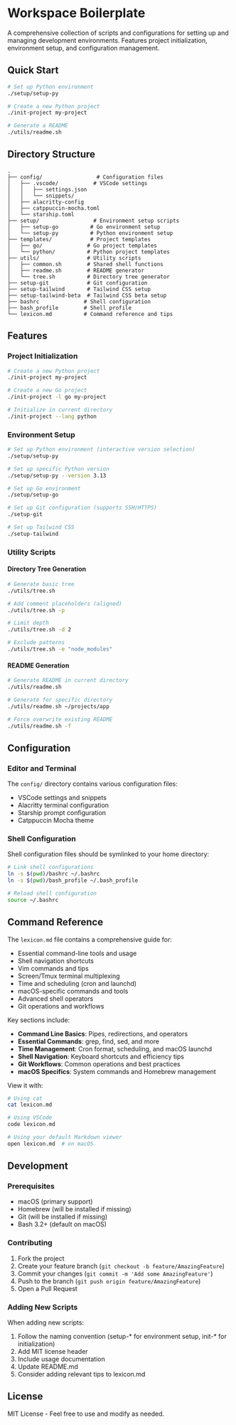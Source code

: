 # Workspace Boilerplate

A comprehensive collection of scripts and configurations for setting up and managing development environments. Features project initialization, environment setup, and configuration management.

## Quick Start

```bash
# Set up Python environment
./setup/setup-py

# Create a new Python project
./init-project my-project

# Generate a README
./utils/readme.sh
```

## Directory Structure

```
.
├── config/                 # Configuration files
│   ├── .vscode/           # VSCode settings
│   │   ├── settings.json
│   │   └── snippets/
│   ├── alacritty-config
│   ├── catppuccin-mocha.toml
│   └── starship.toml
├── setup/                 # Environment setup scripts
│   ├── setup-go          # Go environment setup
│   └── setup-py          # Python environment setup
├── templates/            # Project templates
│   ├── go/              # Go project templates
│   └── python/          # Python project templates
├── utils/               # Utility scripts
│   ├── common.sh        # Shared shell functions
│   ├── readme.sh        # README generator
│   └── tree.sh          # Directory tree generator
├── setup-git            # Git configuration
├── setup-tailwind       # Tailwind CSS setup
├── setup-tailwind-beta  # Tailwind CSS beta setup
├── bashrc              # Shell configuration
├── bash_profile        # Shell profile
└── lexicon.md          # Command reference and tips
```

## Features

### Project Initialization
```bash
# Create a new Python project
./init-project my-project

# Create a new Go project
./init-project -l go my-project

# Initialize in current directory
./init-project --lang python
```

### Environment Setup
```bash
# Set up Python environment (interactive version selection)
./setup/setup-py

# Set up specific Python version
./setup/setup-py --version 3.13

# Set up Go environment
./setup/setup-go

# Set up Git configuration (supports SSH/HTTPS)
./setup-git

# Set up Tailwind CSS
./setup-tailwind
```

### Utility Scripts

#### Directory Tree Generation
```bash
# Generate basic tree
./utils/tree.sh

# Add comment placeholders (aligned)
./utils/tree.sh -p

# Limit depth
./utils/tree.sh -d 2

# Exclude patterns
./utils/tree.sh -e "node_modules"
```

#### README Generation
```bash
# Generate README in current directory
./utils/readme.sh

# Generate for specific directory
./utils/readme.sh ~/projects/app

# Force overwrite existing README
./utils/readme.sh -f
```

## Configuration

### Editor and Terminal
The `config/` directory contains various configuration files:
- VSCode settings and snippets
- Alacritty terminal configuration
- Starship prompt configuration
- Catppuccin Mocha theme

### Shell Configuration
Shell configuration files should be symlinked to your home directory:
```bash
# Link shell configurations
ln -s $(pwd)/bashrc ~/.bashrc
ln -s $(pwd)/bash_profile ~/.bash_profile

# Reload shell configuration
source ~/.bashrc
```

## Command Reference

The `lexicon.md` file contains a comprehensive guide for:
- Essential command-line tools and usage
- Shell navigation shortcuts
- Vim commands and tips
- Screen/Tmux terminal multiplexing
- Time and scheduling (cron and launchd)
- macOS-specific commands and tools
- Advanced shell operators
- Git operations and workflows

Key sections include:
- **Command Line Basics**: Pipes, redirections, and operators
- **Essential Commands**: grep, find, sed, and more
- **Time Management**: Cron format, scheduling, and macOS launchd
- **Shell Navigation**: Keyboard shortcuts and efficiency tips
- **Git Workflows**: Common operations and best practices
- **macOS Specifics**: System commands and Homebrew management

View it with:
```bash
# Using cat
cat lexicon.md

# Using VSCode
code lexicon.md

# Using your default Markdown viewer
open lexicon.md  # on macOS
```

## Development

### Prerequisites
- macOS (primary support)
- Homebrew (will be installed if missing)
- Git (will be installed if missing)
- Bash 3.2+ (default on macOS)

### Contributing
1. Fork the project
2. Create your feature branch (`git checkout -b feature/AmazingFeature`)
3. Commit your changes (`git commit -m 'Add some AmazingFeature'`)
4. Push to the branch (`git push origin feature/AmazingFeature`)
5. Open a Pull Request

### Adding New Scripts
When adding new scripts:
1. Follow the naming convention (setup-* for environment setup, init-* for initialization)
2. Add MIT license header
3. Include usage documentation
4. Update README.md
5. Consider adding relevant tips to lexicon.md

## License

MIT License - Feel free to use and modify as needed.
